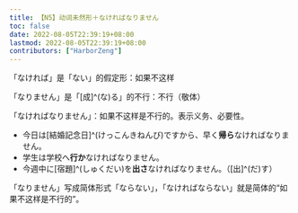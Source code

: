 ```yaml
---
title: 【N5】动词未然形＋なければなりません
toc: false
date: 2022-08-05T22:39:19+08:00
lastmod: 2022-08-05T22:39:19+08:00
contributors: ["HarborZeng"]
---
```


「なければ」是「ない」的假定形：如果不这样

「なりません」是「[成]^(な)る」的不行：不行（敬体）

「なければなりません」：如果不这样是不行的。表示义务、必要性。

- 今日は[結婚記念日]^(けっこんきねんび)ですから、早く**帰ら**なければなりません。
- 学生は学校へ**行か**なければなりません。
- 今週中に[宿題]^(しゅくだい)を**出さ**なければなりません。（[出]^(だ)す）

 「なりません」写成简体形式「ならない」，「なければならない」就是简体的“如果不这样是不行的”。

